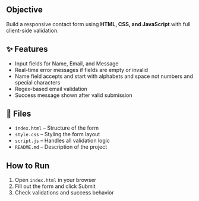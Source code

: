 ## Objective
Build a responsive contact form using **HTML, CSS, and JavaScript** with full client-side validation.

## ✨ Features
- Input fields for Name, Email, and Message
- Real-time error messages if fields are empty or invalid
- Name field accepts and start with alphabets and space not numbers and special characters
- Regex-based email validation
- Success message shown after valid submission

## 📁 Files
- `index.html` – Structure of the form
- `style.css` – Styling the form layout
- `script.js` – Handles all validation logic
- `README.md` – Description of the project

## How to Run
1. Open `index.html` in your browser
2. Fill out the form and click Submit
3. Check validations and success behavior
